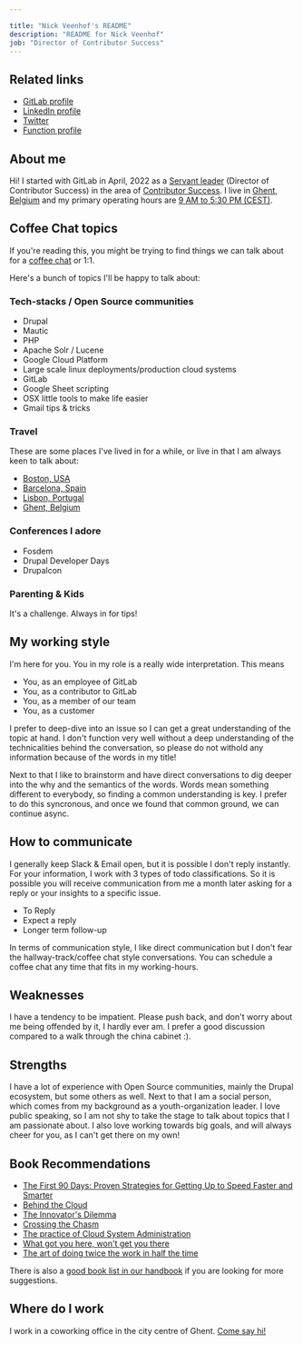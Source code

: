 ```yaml
---

title: "Nick Veenhof's README"
description: "README for Nick Veenhof"
job: "Director of Contributor Success"
---
```


## Related links

 - [GitLab profile](https://gitlab.com/nick_vh)
 - [LinkedIn profile](https://www.linkedin.com/in/nickveenhof/) 
 - [Twitter](https://twitter.com/Nick_vh)
 - [Function profile](https://handbook.gitlab.com/job-families/marketing/developer-relations/contributor-success/management/#director-contributor-success)

## About me

Hi! I started with GitLab in April, 2022 as a [Servant leader](https://handbook.gitlab.com/job-families/engineering/development/management/#requirements) (Director of Contributor Success) in the area of 
[Contributor Success](https://about.gitlab.com/handbook/marketing/developer-relations/contributor-success/).
I live in [Ghent, Belgium](https://en.wikipedia.org/wiki/Ghent)  and my primary 
operating hours are [9 AM to 5:30 PM (CEST)](https://www.timeanddate.com/worldclock/belgium/ghent).

## Coffee Chat topics

If you're reading this, you might be trying to find things we can talk about 
for a [coffee chat](https://about.gitlab.com/company/culture/all-remote/informal-communication/#coffee-chats) or 1:1. 

Here's a bunch of topics I'll be happy to talk about: 

### Tech-stacks / Open Source communities
* Drupal
* Mautic
* PHP
* Apache Solr / Lucene
* Google Cloud Platform
* Large scale linux deployments/production cloud systems
* GitLab
* Google Sheet scripting
* OSX little tools to make life easier
* Gmail tips & tricks

### Travel

These are some places I've lived in for a while, or live in that I am always 
keen to talk about: 

 - [Boston, USA](https://en.wikipedia.org/wiki/Boston)
 - [Barcelona, Spain](https://en.wikipedia.org/wiki/Barcelona)
 - [Lisbon, Portugal](https://en.wikipedia.org/wiki/Lisbon)
 - [Ghent, Belgium](https://en.wikipedia.org/wiki/Ghent)

### Conferences I adore

* Fosdem
* Drupal Developer Days
* Drupalcon

### Parenting & Kids

It's a challenge. Always in for tips!

## My working style

I'm here for you. You in my role is a really wide interpretation. This means 
* You, as an employee of GitLab
* You, as a contributor to GitLab
* You, as a member of our team
* You, as a customer

I prefer to deep-dive into an issue so I can get a great understanding of the 
topic at hand. I don't function very well without a deep understanding of the 
technicalities behind the conversation, so please do not withold any information
because of the words in my title!

Next to that I like to brainstorm and have direct conversations to dig deeper
into the why and the semantics of the words. Words mean something different to
everybody, so finding a common understanding is key. I prefer to do this
syncronous, and once we found that common ground, we can continue async.

## How to communicate

I generally keep Slack & Email open, but it is possible I don't reply instantly.
For your information, I work with 3 types of todo classifications. So it is 
possible you will receive communication from me a month later asking for a reply
or your insights to a specific issue.
* To Reply
* Expect a reply
* Longer term follow-up

In terms of communication style, I like direct communication but I don't fear
the hallway-track/coffee chat style conversations. You can schedule a
coffee chat any time that fits in my working-hours.

## Weaknesses

I have a tendency to be impatient. Please push back, and don't worry about me 
being offended by it, I hardly ever am. I prefer a good discussion compared to a
walk through the china cabinet :).

## Strengths

I have a lot of experience with Open Source communities, mainly the Drupal 
ecosystem, but some others as well. Next to that I am a social person, which
comes from my background as a youth-organization leader. I love public speaking, 
so I am not shy to take the stage to talk about topics that I am passionate 
about. I also love working towards big goals, and will always cheer for you, as 
I can't get there on my own!

## Book Recommendations

* [The First 90 Days: Proven Strategies for Getting Up to Speed Faster and Smarter](https://www.amazon.com/First-90-Days-Strategies-Expanded/dp/1422188612)
* [Behind the Cloud](https://www.amazon.nl/Behind-Cloud-Salesforce-com-Billion-Dollar-Company/dp/0470521163/)
* [The Innovator's Dilemma](https://www.amazon.com/Innovators-Dilemma-Revolutionary-Change-Business/dp/0062060244)
* [Crossing the Chasm](https://www.amazon.com/Crossing-Chasm-3rd-Disruptive-Mainstream/dp/0062292986)
* [The practice of Cloud System Administration](https://www.amazon.com/Practice-Cloud-System-Administration-Practices/dp/032194318X)
* [What got you here, won't get you there](https://www.amazon.com/What-Got-Here-Wont-There-ebook/dp/B000Q9J128)
* [The art of doing twice the work in half the time](https://www.amazon.com/Scrum-Doing-Twice-Work-Half/dp/038534645X)

There is also a [good book list in our handbook](https://about.gitlab.com/handbook/leadership/#books) if you are looking for more suggestions.

## Where do I work

I work in a coworking office in the city centre of Ghent. [Come say hi!](https://www.google.com/maps/place/Co.Station+Gent/@51.057506,3.7394017,15z/data=!4m2!3m1!1s0x0:0x757b25148564f37c?sa=X&ved=2ahUKEwj5rs7yzsr3AhWDGuwKHejgBlMQ_BJ6BAhREAU)

